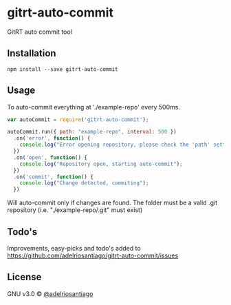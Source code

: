 # gitrt-auto-commit
GitRT auto commit tool

## Installation

`npm install --save gitrt-auto-commit`

## Usage

To auto-commit everything at './example-repo' every 500ms.

```javascript
var autoCommit = require('gitrt-auto-commit');

autoCommit.run({ path: "example-repo", interval: 500 })
  .on('error', function() {
    console.log("Error opening repository, please check the 'path' setting");
  })
  .on('open', function() {
    console.log("Repository open, starting auto-commit");
  })
  .on('commit', function() {
    console.log("Change detected, commiting");
  })
```
Will auto-commit only if changes are found. The folder must be a valid .git repository (i.e. "./example-repo/.git" must exist)

## Todo's

Improvements, easy-picks and todo's added to https://github.com/adelriosantiago/gitrt-auto-commit/issues

## License

GNU v3.0 © [@adelriosantiago](https://twitter.com/adelriosantiago)